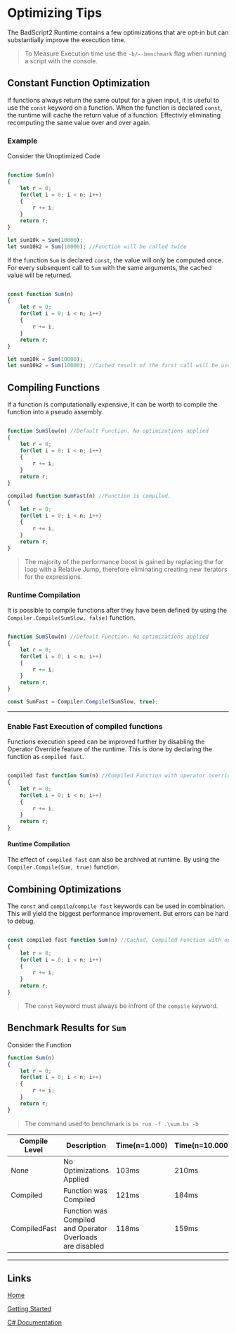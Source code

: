 # Optimizing Tips


The BadScript2 Runtime contains a few optimizations that are opt-in but can substantially improve the execution time.

> To Measure Execution time use the `-b/--benchmark` flag when running a script with the console.

## Constant Function Optimization

If functions always return the same output for a given input, it is useful to use the `const` keyword on a function.
When the function is declared `const`, the runtime will cache the return value of a function. Effectivly eliminating recomputing the same value over and over again.

### Example

Consider the Unoptimized Code
```js

function Sum(n)
{
    let r = 0;
    for(let i = 0; i < n; i++)
    {
        r += i;
    }
    return r;
}

let sum10k = Sum(10000);
let sum10k2 = Sum(10000); //Function will be called twice
```

If the function `Sum` is declared `const`, the value will only be computed once. For every subsequent call to `Sum` with the same arguments, the cached value will be returned.

```js

const function Sum(n)
{
    let r = 0;
    for(let i = 0; i < n; i++)
    {
        r += i;
    }
    return r;
}

let sum10k = Sum(10000);
let sum10k2 = Sum(10000); //Cached result of the first call will be used instead of invoking the function again
```

## Compiling Functions

If a function is computationally expensive, it can be worth to compile the function into a pseudo assembly.
```js

function SumSlow(n) //Default Function. No optimizations applied
{
    let r = 0;
    for(let i = 0; i < n; i++)
    {
        r += i;
    }
    return r;
}

compiled function SumFast(n) //Function is compiled.
{
    let r = 0;
    for(let i = 0; i < n; i++)
    {
        r += i;
    }
    return r;
}

```

> The majority of the performance boost is gained by replacing the for loop with a Relative Jump, therefore eliminating creating new iterators for the expressions.

### Runtime Compilation

It is possible to compile functions after they have been defined by using the `Compiler.Compile(SumSlow, false)` function.

```js

function SumSlow(n) //Default Function. No optimizations applied
{
    let r = 0;
    for(let i = 0; i < n; i++)
    {
        r += i;
    }
    return r;
}

const SumFast = Compiler.Compile(SumSlow, true);
```

___

### Enable Fast Execution of compiled functions

Functions execution speed can be improved further by disabling the Operator Override feature of the runtime.
This is done by declaring the function as `compiled fast`.

```js

compiled fast function Sum(n) //Compiled Function with operator overrides disabled.
{
    let r = 0;
    for(let i = 0; i < n; i++)
    {
        r += i;
    }
    return r;
}

```

#### Runtime Compilation

The effect of `compiled fast` can also be archived at runtime. By using the `Compiler.Compile(Sum, true)` function.


## Combining Optimizations

The `const` and `compile`/`compile fast` keywords can be used in combination.
This will yield the biggest performance improvement. But errors can be hard to debug.
```js

const compiled fast function Sum(n) //Cached, Compiled Function with operator overrides disabled.
{
    let r = 0;
    for(let i = 0; i < n; i++)
    {
        r += i;
    }
    return r;
}
```

> The `const` keyword must always be infront of the `compile` keyword.

## Benchmark Results for `Sum`

Consider the Function

```js
function Sum(n)
{
    let r = 0;
    for(let i = 0; i < n; i++)
    {
        r += i;
    }
    return r;
}
```

> The command used to benchmark is `bs run -f .\sum.bs -b`

| Compile Level | Description | Time(n=1.000) | Time(n=10.000) | Time(n=100.000) | Time(n=1.000.000) |
| --- | --- | --- | --- | --- | --- |
| None | No Optimizations Applied | 103ms | 210ms | 928ms | 7724ms |
| Compiled | Function was Compiled | 121ms | 184ms | 582ms | 4214ms |
| CompiledFast | Function was Compiled and Operator Overloads are disabled | 118ms | 159ms | 428ms | 2699ms |

___

## Links

[Home](../Readme.md)

[Getting Started](../GettingStarted.md)

[C# Documentation](/index.html)